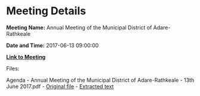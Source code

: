 # Meeting Details

**Meeting Name:** Annual Meeting of the Municipal District of Adare-Rathkeale

**Date and Time:** 2017-06-13 09:00:00

**[Link to Meeting](https://www.limerick.ie/council/whats-on/annual-meeting-municipal-district-adare-rathkeale-1)**

Files: 

Agenda - Annual Meeting of the Municipal District of Adare-Rathkeale - 13th June 2017.pdf - [Original file](https://www.limerick.ie/sites/default/files/media/documents/2017-06/Agenda%20Annual%20Meeting%20of%20the%20Municipal%20District%20of%20Adare-Rathkeale%2013th%20June%202017.pdf) - [Extracted text](./Agenda%20-%20Annual%20Meeting%20of%20the%20Municipal%20District%20of%20Adare-Rathkeale%20-%2013th%20June%202017.md)

